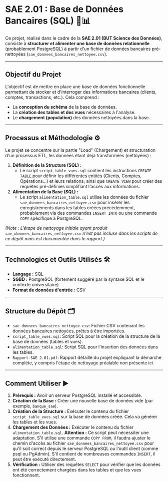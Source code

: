# SAE 2.01 : Base de Données Bancaires (SQL) 🏦📊

Ce projet, réalisé dans le cadre de la **SAE 2.01 (BUT Science des Données)**, consiste à **structurer et alimenter une base de données relationnelle** (probablement PostgreSQL) à partir d'un fichier de données bancaires pré-nettoyées (`sae_donnees_bancaires_nettoyee.csv`).

---

## Objectif du Projet

L'objectif est de mettre en place une base de données fonctionnelle permettant de stocker et d'interroger des informations bancaires (clients, comptes, transactions, etc.). Cela comprend :

* La **conception du schéma** de la base de données.
* La **création des tables et des vues** nécessaires à l'analyse.
* Le **chargement (population)** des données nettoyées dans la base.

---

## Processus et Méthodologie ⚙️

Le projet se concentre sur la partie "Load" (Chargement) et structuration d'un processus ETL, les données étant déjà transformées (nettoyées) :

1.  **Définition de la Structure (SQL) :**
    * Le script `script_table_vues.sql` contient les instructions `CREATE TABLE` pour définir les différentes entités (Clients, Comptes, Opérations...) et leurs relations, ainsi que `CREATE VIEW` pour créer des requêtes pré-définies simplifiant l'accès aux informations.
2.  **Alimentation de la Base (SQL) :**
    * Le script `alimentation_table.sql` utilise les données du fichier `sae_donnees_bancaires_nettoyee.csv` pour insérer les enregistrements dans les tables créées précédemment, probablement via des commandes `INSERT INTO` ou une commande `COPY` spécifique à PostgreSQL.

*(Note : L'étape de nettoyage initiale ayant produit `sae_donnees_bancaires_nettoyee.csv` n'est pas incluse dans les scripts de ce dépôt mais est documentée dans le rapport.)*

---

## Technologies et Outils Utilisés 🛠️

* **Langage :** SQL
* **SGBD :** PostgreSQL (fortement suggéré par la syntaxe SQL et le contexte universitaire)
* **Format de données d'entrée :** CSV

---

## Structure du Dépôt 🗂️

* `sae_donnees_bancaires_nettoyee.csv`: Fichier CSV contenant les données bancaires nettoyées, prêtes à être importées.
* `script_table_vues.sql`: Script SQL pour la création de la structure de la base de données (tables et vues).
* `alimentation_table.sql`: Script SQL pour l'insertion des données dans les tables.
* `Rapport-SAE 2.01.pdf`: Rapport détaillé du projet expliquant la démarche complète, y compris l'étape de nettoyage préalable non présente ici.

---

## Comment Utiliser ▶️

1.  **Prérequis :** Avoir un serveur PostgreSQL installé et accessible.
2.  **Création de la Base :** Créer une nouvelle base de données vide (par exemple, `banque_sae`).
3.  **Création de la Structure :** Exécuter le contenu du fichier `script_table_vues.sql` sur la base de données créée. Cela va générer les tables et les vues.
4.  **Chargement des Données :** Exécuter le contenu du fichier `alimentation_table.sql`. **Attention :** Ce script peut nécessiter une adaptation. S'il utilise une commande `COPY FROM`, il faudra ajuster le chemin d'accès au fichier `sae_donnees_bancaires_nettoyee.csv` pour qu'il soit correct depuis le serveur PostgreSQL ou l'outil client (comme psql ou PgAdmin). S'il contient de nombreuses commandes `INSERT`, il peut être exécuté directement.
5.  **Vérification :** Utiliser des requêtes `SELECT` pour vérifier que les données ont été correctement chargées dans les tables et que les vues fonctionnent.

